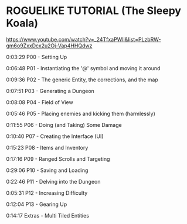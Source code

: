 # ROGUELIKE TUTORIAL (The Sleepy Koala)

https://www.youtube.com/watch?v=_24TfxaPWlI&list=PLzbRW-gm6o9ZxxDcx2u2Oj-Vap4HHQdwz

0:03:29	P00 - Setting Up

0:06:48	P01 - Instantiating the '@' symbol and moving it around

0:09:36	P02 - The generic Entity, the corrections, and the map

0:07:51	P03 - Generating a Dungeon

0:08:08	P04 - Field of View

0:05:46	P05 - Placing enemies and kicking them (harmlessly)

0:11:55	P06 - Doing (and Taking) Some Damage

0:10:40	P07 - Creating the Interface (UI)

0:15:23	P08 - Items and Inventory

0:17:16	P09 - Ranged Scrolls and Targeting

0:29:06	P10 - Saving and Loading

0:22:46	P11 - Delving into the Dungeon

0:05:31	P12 - Increasing Difficulty

0:12:04	P13 - Gearing Up

0:14:17	Extras - Multi Tiled Entities
